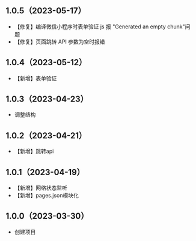 ## 1.0.5（2023-05-17）
- 【修复】编译微信小程序时表单验证 js 报 "​Generated an empty chunk"问题
- 【修复】页面跳转 API 参数为空时报错
## 1.0.4（2023-05-12）
- 【新增】表单验证
## 1.0.3（2023-04-23）
- 调整结构
## 1.0.2（2023-04-21）
- 【新增】跳转api
## 1.0.1（2023-04-19）
- 【新增】网络状态监听
- 【新增】pages.json模块化
## 1.0.0（2023-03-30）
- 创建项目
